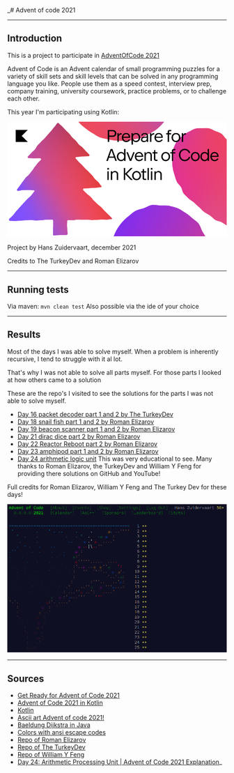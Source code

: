 _# Advent of code 2021

---

## Introduction

This is a project to participate in [AdventOfCode 2021](https://adventofcode.com/2021)

Advent of Code is an Advent calendar of small programming puzzles for a variety of skill sets and skill levels that can
be solved in any programming language you like. People use them as a speed contest, interview prep, company training,
university coursework, practice problems, or to challenge each other.

This year I'm participating using Kotlin:

![prepare](src/main/resources/img.png)

Project by Hans Zuidervaart, december 2021

Credits to The TurkeyDev and Roman Elizarov

---

## Running tests

Via maven: `mvn clean test`
Also possible via the ide of your choice

---

## Results

Most of the days I was able to solve myself. When a problem is inherently recursive, I tend to struggle with it al lot.

That's why I was not able to solve all parts myself. For those parts I looked at how others came to a solution

These are the repo's I visited to see the solutions for the parts I was not able to solve myself.

- [Day 16 packet decoder part 1 and 2 by The TurkeyDev](https://github.com/TheTurkeyDev/Advent-of-Code-2021/blob/main/src/dev/theturkey/aoc2021/Day16.java)
- [Day 18 snail fish part 1 and 2 by Roman Elizarov](https://github.com/elizarov/AdventOfCode2021/blob/main/src/Day18.kt)
- [Day 19 beacon scanner part 1 and 2 by Roman Elizarov](https://github.com/elizarov/AdventOfCode2021/blob/main/src/Day19_fast.kt)
- [Day 21 dirac dice part 2 by Roman Elizarov](https://github.com/elizarov/AdventOfCode2021/blob/main/src/Day21_2.kt)
- [Day 22 Reactor Reboot part 2 by Roman Elizarov](https://github.com/elizarov/AdventOfCode2021/blob/main/src/Day22_2.kt)
- [Day 23 amphipod part 1 and 2 by Roman Elizarov](https://github.com/elizarov/AdventOfCode2021/blob/main/src/Day23_2.kt)
- [Day 24 arithmetic logic unit](https://github.com/womogenes/AoC-2021-Solutions/tree/main/day_24)
  This was very educational to see. Many thanks to Roman Elizarov, the TurkeyDev and William Y Feng for providing there
  solutions on GitHub and YouTube!

Full credits for Roman Elizarov, William Y Feng and The Turkey Dev for these days!

![End result](endresult.png)

---

## Sources

- [Get Ready for Advent of Code 2021](https://www.youtube.com/watch?v=6-XSehwRgSY)
- [Advent of Code 2021 in Kotlin](https://blog.jetbrains.com/kotlin/2021/11/advent-of-code-2021-in-kotlin/)
- [Kotlin](https://kotlinlang.org/)
- [Ascii art Advent of code 2021!](http://patorjk.com/software/taag/#p=display&f=Cursive&t=Advent%20of%20code%202021!)
- [Baeldung Dijkstra in Java](https://www.baeldung.com/java-dijkstra)
- [Colors with ansi escape codes](https://www.lihaoyi.com/post/BuildyourownCommandLinewithANSIescapecodes.html)
- [Repo of Roman Elizarov](https://github.com/elizarov/AdventOfCode2021)
- [Repo of The TurkeyDev](https://github.com/TheTurkeyDev/Advent-of-Code-2021)
- [Repo of William Y Feng](https://github.com/womogenes/AoC-2021-Solutions)
- [Day 24: Arithmetic Processing Unit | Advent of Code 2021 Explanation](https://www.youtube.com/watch?v=Eswmo7Y7C4U)_
